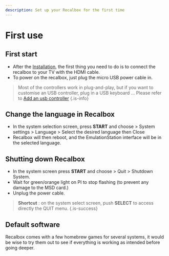 ```yaml
---
description: Set up your Recalbox for the first time
---
```


# First use

## First start

* After the [Installation](preparation-and-installation-of-recalbox/), the first thing you need to do is to connect the recalbox to your TV with the HDMI cable.
* To power on the recalbox, just plug the micro USB power cable in.


>Most of the controllers work in plug-and-play, but if you want to customise an USB controller, plug in a USB keyboard ... Please refer to [Add an usb controller](controller-configuration.md#configure-a-controller)
{.is-info}

## Change the language in Recalbox

* In the system selection screen, press **START** and choose  &gt; System settings &gt; Language &gt; Select the desired language  then Close
* Recalbox will then reboot, and the EmulationStation interface will be in the selected language.

## Shutting down Recalbox

* In the system screen press **START** and choose &gt; Quit &gt; Shutdown System.
* Wait for green/orange light on PI to stop flashing \(to prevent any damage to the MSD card.\)
* Unplug the power cable.


>**Shortcut** : on the system select screen, push **SELECT** to access directly the QUIT menu.
{.is-success}

## Default software

Recalbox comes with a few homebrew games for several systems, it would be wise to try them out to see if everything is working as intended before going deeper.

